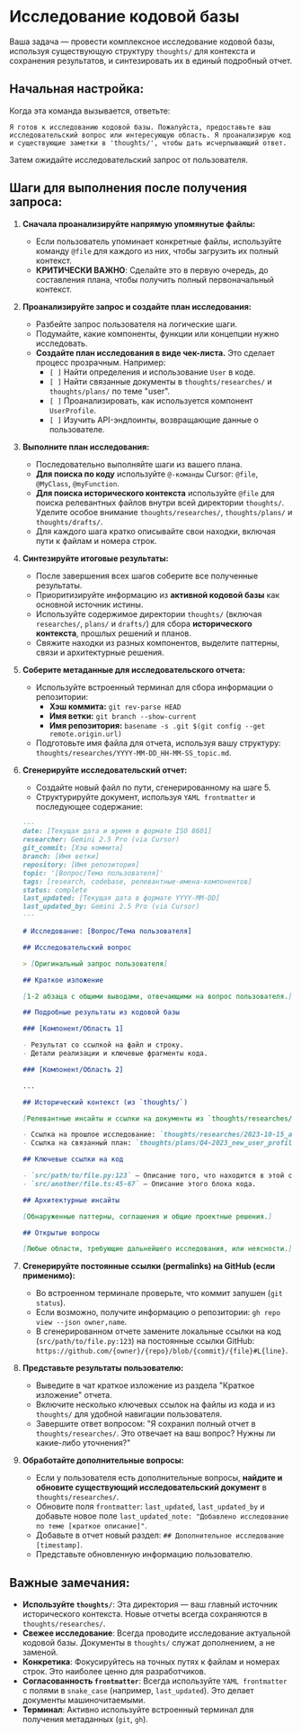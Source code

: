 # Исследование кодовой базы

Ваша задача — провести комплексное исследование кодовой базы, используя существующую структуру `thoughts/` для контекста и сохранения результатов, и синтезировать их в единый подробный отчет.

## Начальная настройка:

Когда эта команда вызывается, ответьте:

```
Я готов к исследованию кодовой базы. Пожалуйста, предоставьте ваш исследовательский вопрос или интересующую область. Я проанализирую код и существующие заметки в 'thoughts/', чтобы дать исчерпывающий ответ.
```

Затем ожидайте исследовательский запрос от пользователя.

## Шаги для выполнения после получения запроса:

1.  **Сначала проанализируйте напрямую упомянутые файлы:**
    - Если пользователь упоминает конкретные файлы, используйте команду `@file` для каждого из них, чтобы загрузить их полный контекст.
    - **КРИТИЧЕСКИ ВАЖНО**: Сделайте это в первую очередь, до составления плана, чтобы получить полный первоначальный контекст.

2.  **Проанализируйте запрос и создайте план исследования:**
    - Разбейте запрос пользователя на логические шаги.
    - Подумайте, какие компоненты, функции или концепции нужно исследовать.
    - **Создайте план исследования в виде чек-листа.** Это сделает процесс прозрачным. Например:
      - `[ ]` Найти определения и использование `User` в коде.
      - `[ ]` Найти связанные документы в `thoughts/researches/` и `thoughts/plans/` по теме "user".
      - `[ ]` Проанализировать, как используется компонент `UserProfile`.
      - `[ ]` Изучить API-эндпоинты, возвращающие данные о пользователе.

3.  **Выполните план исследования:**
    - Последовательно выполняйте шаги из вашего плана.
    - **Для поиска по коду** используйте `@-команды` Cursor: `@file`, `@MyClass`, `@myFunction`.
    - **Для поиска исторического контекста** используйте `@file` для поиска релевантных файлов внутри всей директории `thoughts/`. Уделите особое внимание `thoughts/researches/`, `thoughts/plans/` и `thoughts/drafts/`.
    - Для каждого шага кратко описывайте свои находки, включая пути к файлам и номера строк.

4.  **Синтезируйте итоговые результаты:**
    - После завершения всех шагов соберите все полученные результаты.
    - Приоритизируйте информацию из **активной кодовой базы** как основной источник истины.
    - Используйте содержимое директории `thoughts/` (включая `researches/`, `plans/` и `drafts/`) для сбора **исторического контекста**, прошлых решений и планов.
    - Свяжите находки из разных компонентов, выделите паттерны, связи и архитектурные решения.

5.  **Соберите метаданные для исследовательского отчета:**
    - Используйте встроенный терминал для сбора информации о репозитории:
      - **Хэш коммита:** `git rev-parse HEAD`
      - **Имя ветки:** `git branch --show-current`
      - **Имя репозитория:** `basename -s .git $(git config --get remote.origin.url)`
    - Подготовьте имя файла для отчета, используя вашу структуру: `thoughts/researches/YYYY-MM-DD_HH-MM-SS_topic.md`.

6.  **Сгенерируйте исследовательский отчет:**
    - Создайте новый файл по пути, сгенерированному на шаге 5.
    - Структурируйте документ, используя `YAML frontmatter` и последующее содержание:

    ```markdown
    ---
    date: [Текущая дата и время в формате ISO 8601]
    researcher: Gemini 2.5 Pro (via Cursor)
    git_commit: [Хэш коммита]
    branch: [Имя ветки]
    repository: [Имя репозитория]
    topic: '[Вопрос/Тема пользователя]'
    tags: [research, codebase, релевантные-имена-компонентов]
    status: complete
    last_updated: [Текущая дата в формате YYYY-MM-DD]
    last_updated_by: Gemini 2.5 Pro (via Cursor)
    ---

    # Исследование: [Вопрос/Тема пользователя]

    ## Исследовательский вопрос

    > [Оригинальный запрос пользователя]

    ## Краткое изложение

    [1-2 абзаца с общими выводами, отвечающими на вопрос пользователя.]

    ## Подробные результаты из кодовой базы

    ### [Компонент/Область 1]

    - Результат со ссылкой на файл и строку.
    - Детали реализации и ключевые фрагменты кода.

    ### [Компонент/Область 2]

    ...

    ## Исторический контекст (из `thoughts/`)

    [Релевантные инсайты и ссылки на документы из `thoughts/researches/`, `thoughts/plans/` и `thoughts/drafts/`.]

    - Ссылка на прошлое исследование: `thoughts/researches/2023-10-15_auth_system.md`
    - Ссылка на связанный план: `thoughts/plans/Q4-2023_new_user_profile.md`

    ## Ключевые ссылки на код

    - `src/path/to/file.py:123` — Описание того, что находится в этой строке.
    - `src/another/file.ts:45-67` — Описание этого блока кода.

    ## Архитектурные инсайты

    [Обнаруженные паттерны, соглашения и общие проектные решения.]

    ## Открытые вопросы

    [Любые области, требующие дальнейшего исследования, или неясности.]
    ```

7.  **Сгенерируйте постоянные ссылки (permalinks) на GitHub (если применимо):**
    - Во встроенном терминале проверьте, что коммит запушен (`git status`).
    - Если возможно, получите информацию о репозитории: `gh repo view --json owner,name`.
    - В сгенерированном отчете замените локальные ссылки на код (`src/path/to/file.py:123`) на постоянные ссылки GitHub: `https://github.com/{owner}/{repo}/blob/{commit}/{file}#L{line}`.

8.  **Представьте результаты пользователю:**
    - Выведите в чат краткое изложение из раздела "Краткое изложение" отчета.
    - Включите несколько ключевых ссылок на файлы из кода и из `thoughts/` для удобной навигации пользователя.
    - Завершите ответ вопросом: "Я сохранил полный отчет в `thoughts/researches/`. Это отвечает на ваш вопрос? Нужны ли какие-либо уточнения?"

9.  **Обработайте дополнительные вопросы:**
    - Если у пользователя есть дополнительные вопросы, **найдите и обновите существующий исследовательский документ** в `thoughts/researches/`.
    - Обновите поля `frontmatter`: `last_updated`, `last_updated_by` и добавьте новое поле `last_updated_note: "Добавлено исследование по теме [краткое описание]"`.
    - Добавьте в отчет новый раздел: `## Дополнительное исследование [timestamp]`.
    - Представьте обновленную информацию пользователю.

## Важные замечания:

- **Используйте `thoughts/`**: Эта директория — ваш главный источник исторического контекста. Новые отчеты всегда сохраняются в `thoughts/researches/`.
- **Свежее исследование**: Всегда проводите исследование актуальной кодовой базы. Документы в `thoughts/` служат дополнением, а не заменой.
- **Конкретика**: Фокусируйтесь на точных путях к файлам и номерах строк. Это наиболее ценно для разработчиков.
- **Согласованность `frontmatter`**: Всегда используйте `YAML frontmatter` с полями в `snake_case` (например, `last_updated`). Это делает документы машиночитаемыми.
- **Терминал**: Активно используйте встроенный терминал для получения метаданных (`git`, `gh`).
